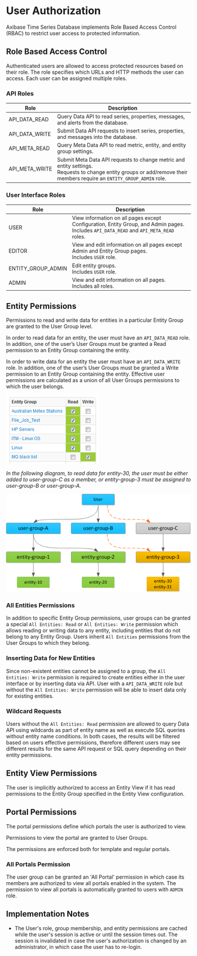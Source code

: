 # User Authorization


Axibase Time Series Database implements Role Based Access Control (RBAC) to restrict user access to protected information.

## Role Based Access Control

Authenticated users are allowed to access protected resources based on
their role. The role specifies which URLs and HTTP methods the user can access. Each user can be assigned multiple roles.

### API Roles
| Role | Description |
| --- | --- |
|API_DATA_READ | Query Data API to read series, properties, messages, and alerts from the database.|
|API_DATA_WRITE | Submit Data API requests to insert series, properties, and messages into the database.|
|API_META_READ | Query Meta Data API to read metric, entity, and entity group settings.|
|API_META_WRITE | Submit Meta Data API requests to change metric and entity settings. <br>Requests to change entity groups or add/remove their members require an `ENTITY_GROUP_ADMIN` role.|

### User Interface Roles

| Role | Description |
| --- | --- |
| USER | View information on all pages except Configuration, Entity Group, and Admin pages. <br>Includes `API_DATA_READ` and `API_META_READ` roles. |
| EDITOR | View and edit information on all pages except Admin and Entity Group pages. <br>Includes `USER` role. |
| ENTITY_GROUP_ADMIN | Edit entity groups. <br>Includes `USER` role. |
| ADMIN | View and edit information on all pages. <br>Includes all roles. |

## Entity Permissions

Permissions to read and write data for entities in a particular Entity Group are granted to the User Group level.

In order to read data for an entity, the user must have an `API_DATA_READ` role. In addition, one of the user’s User
Groups must be granted a Read permission to an Entity Group containing the
entity.

In order to write data for an entity the user must have an `API_DATA_WRITE` role. In addition, one of the user’s User Groups must be granted a Write permission to an Entity Group containing the entity. Effective user permissions are calculated as a union of all User Groups permissions to which the user belongs.

![entity_group_permission](images/entity_group_permission.png)

*In the following diagram, to read data for entity-30, the user must be either added to user-group-C as a member, or
entity-group-3 must be assigned to user-group-B or user-group-A.*

![atsd_role_hierarchy](images/atsd_role_hierarchy-2.png)

### All Entities Permissions

In addition to specific Entity Group permissions, user groups can be granted a special `All Entities: Read` or `All Entities: Write` permission which allows reading or writing data to any entity, including entities that do not belong to any Entity Group. Users inherit `All Entities` permissions from the
User Groups to which they belong.

### Inserting Data for New Entities

Since non-existent entities cannot be assigned to a group, the `All Entities: Write` permission is required to create
entities either in the user interface or by inserting data via API. User with a `API_DATA_WRITE` role but without the
`All Entities: Write` permission will be able to insert data only for existing entities.

### Wildcard Requests

Users without the `All Entities: Read` permission are allowed to query Data API using wildcards as part of entity name as well as execute SQL queries without entity name conditions. In both cases, the results will be filtered based on users effective permissions, therefore different users may see different results for the same API request or SQL query depending on their entity permissions.

## Entity View Permissions

The user is implicitly authorized to access an Entity View if it has read permissions to the Entity Group specified in the Entity View configuration.

## Portal Permissions

The portal permissions define which portals the user is authorized to view. 

Permissions to view the portal are granted to User Groups.

The permissions are enforced both for template and regular portals.

### All Portals Permission

The user group can be granted an 'All Portal' permission in which case its members are authorized to view all portals enabled in the system.
The permission to view all portals is automatically granted to users with `ADMIN` role.



## Implementation Notes

-   The User's role, group membership, and entity permissions are cached while the user's session is active or until the session times out. The session is invalidated in case the user's authorization is changed by an administrator, in which case the user has to re-login.
